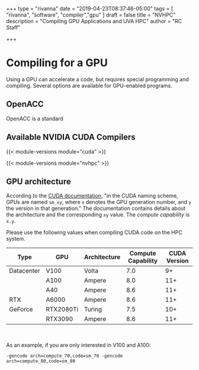 +++
type = "rivanna"
date = "2019-04-23T08:37:46-05:00"
tags = [
  "rivanna", "software", "compiler","gpu"
]
draft = false
title = "NVHPC"
description = "Compiling GPU Applications and UVA HPC"
author = "RC Staff"

+++

# Compiling for a GPU

Using a GPU can accelerate a code, but requires special programming and compiling.  Several options are available for GPU-enabled programs.

## OpenACC

OpenACC is a standard

## Available NVIDIA CUDA Compilers

{{< module-versions module="cuda" >}}

{{< module-versions module="nvhpc" >}}

## GPU architecture
According to the [CUDA documentation](https://docs.nvidia.com/cuda/cuda-compiler-driver-nvcc/index.html#gpu-feature-list), "in the CUDA naming scheme, GPUs are named `sm_xy`, where `x` denotes the GPU generation number, and `y` the version in that generation." The documentation contains details about the architecture and the corresponding `xy` value. The *compute capability* is `x.y`.

Please use the following values when compiling CUDA code on the HPC system.

| Type       | GPU       | Architecture | Compute Capability | CUDA Version |
|------------|-----------|--------------|--------------------|--------------|
| Datacenter | V100      | Volta        | 7.0                | 9+           |
|            | A100      | Ampere       | 8.0                | 11+          |
|            | A40       | Ampere       | 8.6                | 11+          |
| RTX        | A6000     | Ampere       | 8.6                | 11+          |
| GeForce    | RTX2080Ti | Turing       | 7.5                | 10+          |
|            | RTX3090   | Ampere       | 8.6                | 11+          |

<br>

As an example, if you are only interested in V100 and A100:
```
-gencode arch=compute_70,code=sm_70 -gencode arch=compute_80,code=sm_80
```
